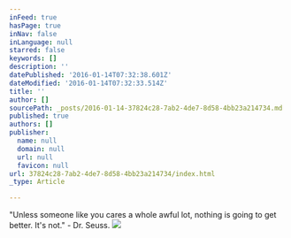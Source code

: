 ```yaml
---
inFeed: true
hasPage: true
inNav: false
inLanguage: null
starred: false
keywords: []
description: ''
datePublished: '2016-01-14T07:32:38.601Z'
dateModified: '2016-01-14T07:32:33.514Z'
title: ''
author: []
sourcePath: _posts/2016-01-14-37824c28-7ab2-4de7-8d58-4bb23a214734.md
published: true
authors: []
publisher:
  name: null
  domain: null
  url: null
  favicon: null
url: 37824c28-7ab2-4de7-8d58-4bb23a214734/index.html
_type: Article

---
```

"Unless someone like you cares a whole awful lot, nothing is going to get better. It's not." - Dr. Seuss. ![](https://s3-us-west-2.amazonaws.com/the-grid-img/p/521c3504993d54194a497621826e4b0858c1c733.jpg)